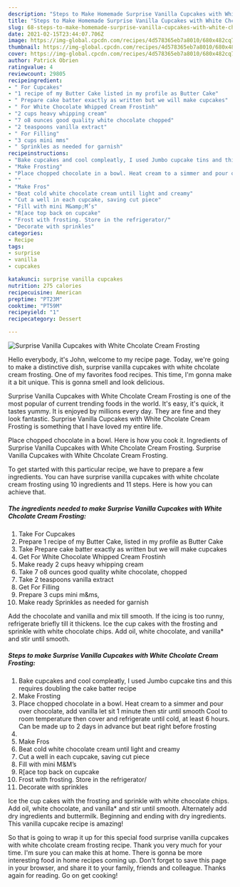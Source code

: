 ```yaml
---
description: "Steps to Make Homemade Surprise Vanilla Cupcakes with White Chcolate Cream Frosting"
title: "Steps to Make Homemade Surprise Vanilla Cupcakes with White Chcolate Cream Frosting"
slug: 68-steps-to-make-homemade-surprise-vanilla-cupcakes-with-white-chcolate-cream-frosting
date: 2021-02-15T23:44:07.706Z
image: https://img-global.cpcdn.com/recipes/4d578365eb7a8010/680x482cq70/surprise-vanilla-cupcakes-with-white-chcolate-cream-frosting-recipe-main-photo.jpg
thumbnail: https://img-global.cpcdn.com/recipes/4d578365eb7a8010/680x482cq70/surprise-vanilla-cupcakes-with-white-chcolate-cream-frosting-recipe-main-photo.jpg
cover: https://img-global.cpcdn.com/recipes/4d578365eb7a8010/680x482cq70/surprise-vanilla-cupcakes-with-white-chcolate-cream-frosting-recipe-main-photo.jpg
author: Patrick Obrien
ratingvalue: 4
reviewcount: 29805
recipeingredient:
- " For Cupcakes"
- "1 recipe of my Butter Cake listed in my profile as Butter Cake"
- " Prepare cake batter exactly as written but we will make cupcakes"
- " For White Chocolate Whipped Cream Frostinh"
- "2 cups heavy whipping cream"
- "7 o8 ounces good quality white chocolate chopped"
- "2 teaspoons vanilla extract"
- " For Filling"
- "3 cups mini mms"
- " Sprinkles as needed for garnish"
recipeinstructions:
- "Bake cupcakes and cool compleatly, I used Jumbo cupcake tins and this requires doubling the cake batter recipe"
- "Make Frosting"
- "Place chopped chocolate in a bowl. Heat cream to a simmer and pour over chocolate, add vanilla let sit 1 minute then stir until smooth Cool to room temperature then cover and refrigerate until cold, at least 6 hours. Can be made up to 2 days in advance but beat right before frosting"
- ""
- "Make Fros"
- "Beat cold white chocolate cream until light and creamy"
- "Cut a well in each cupcake, saving cut piece"
- "Fill with mini M&amp;M’s"
- "R[ace top back on cupcake"
- "Frost with frosting. Store in the refrigerator/"
- "Decorate with sprinkles"
categories:
- Recipe
tags:
- surprise
- vanilla
- cupcakes

katakunci: surprise vanilla cupcakes 
nutrition: 275 calories
recipecuisine: American
preptime: "PT23M"
cooktime: "PT59M"
recipeyield: "1"
recipecategory: Dessert

---
```



![Surprise Vanilla Cupcakes with White Chcolate Cream Frosting](https://img-global.cpcdn.com/recipes/4d578365eb7a8010/680x482cq70/surprise-vanilla-cupcakes-with-white-chcolate-cream-frosting-recipe-main-photo.jpg)

Hello everybody, it's John, welcome to my recipe page. Today, we're going to make a distinctive dish, surprise vanilla cupcakes with white chcolate cream frosting. One of my favorites food recipes. This time, I'm gonna make it a bit unique. This is gonna smell and look delicious.

Surprise Vanilla Cupcakes with White Chcolate Cream Frosting is one of the most popular of current trending foods in the world. It's easy, it's quick, it tastes yummy. It is enjoyed by millions every day. They are fine and they look fantastic. Surprise Vanilla Cupcakes with White Chcolate Cream Frosting is something that I have loved my entire life.

Place chopped chocolate in a bowl. Here is how you cook it. Ingredients of Surprise Vanilla Cupcakes with White Chcolate Cream Frosting. Surprise Vanilla Cupcakes with White Chcolate Cream Frosting.


To get started with this particular recipe, we have to prepare a few ingredients. You can have surprise vanilla cupcakes with white chcolate cream frosting using 10 ingredients and 11 steps. Here is how you can achieve that.

<!--inarticleads1-->

##### The ingredients needed to make Surprise Vanilla Cupcakes with White Chcolate Cream Frosting:

1. Take  For Cupcakes
1. Prepare 1 recipe of my Butter Cake, listed in my profile as Butter Cake
1. Take  Prepare cake batter exactly as written but we will make cupcakes
1. Get  For White Chocolate Whipped Cream Frostinh
1. Make ready 2 cups heavy whipping cream
1. Take 7 o8 ounces good quality white chocolate, chopped
1. Take 2 teaspoons vanilla extract
1. Get  For Filling
1. Prepare 3 cups mini m&amp;ms,
1. Make ready  Sprinkles as needed for garnish


Add the chocolate and vanilla and mix till smooth. If the icing is too runny, refrigerate briefly till it thickens. Ice the cup cakes with the frosting and sprinkle with white chocolate chips. Add oil, white chocolate, and vanilla* and stir until smooth. 

<!--inarticleads2-->

##### Steps to make Surprise Vanilla Cupcakes with White Chcolate Cream Frosting:

1. Bake cupcakes and cool compleatly, I used Jumbo cupcake tins and this requires doubling the cake batter recipe
1. Make Frosting
1. Place chopped chocolate in a bowl. Heat cream to a simmer and pour over chocolate, add vanilla let sit 1 minute then stir until smooth Cool to room temperature then cover and refrigerate until cold, at least 6 hours. Can be made up to 2 days in advance but beat right before frosting
1. 
1. Make Fros
1. Beat cold white chocolate cream until light and creamy
1. Cut a well in each cupcake, saving cut piece
1. Fill with mini M&amp;M’s
1. R[ace top back on cupcake
1. Frost with frosting. Store in the refrigerator/
1. Decorate with sprinkles


Ice the cup cakes with the frosting and sprinkle with white chocolate chips. Add oil, white chocolate, and vanilla* and stir until smooth. Alternately add dry ingredients and buttermilk. Beginning and ending with dry ingredients. This vanilla cupcake recipe is amazing! 

So that is going to wrap it up for this special food surprise vanilla cupcakes with white chcolate cream frosting recipe. Thank you very much for your time. I'm sure you can make this at home. There is gonna be more interesting food in home recipes coming up. Don't forget to save this page in your browser, and share it to your family, friends and colleague. Thanks again for reading. Go on get cooking!
